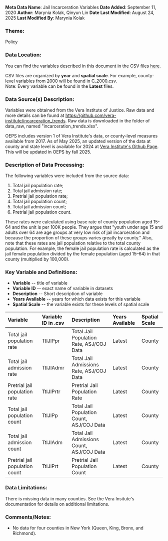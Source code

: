 **Meta Data Name**: Jail Incarceration Variables
**Date Added**: September 11, 2020
**Author**: Marynia Kolak, Qinyun Lin
**Date Last Modified**: August 24, 2025
**Last Modified By**: Marynia Kolak

### Theme: 
Policy  

### Data Location: 
You can find the variables described in this document in the CSV files [here](https://oeps.healthyregions.org/download).  

CSV files are organized by **year** and **spatial scale**. For example, county-level variables from 2000 will be found in C_2000.csv.  
Note: Every variable can be found in the **Latest** files.

### Data Source(s) Description:  
Variables were obtained from the Vera Institute of Justice. Raw data and more details can be found at https://github.com/vera-institute/incarceration_trends. Raw data is downloaded in the folder of data_raw, named "incarceration_trends.xlsx". 

OEPS includes version 1 of Vera Institute's data, or county-level measures available from 2017. As of May 2025, an updated version
of the data at county and state level is available for 2024 at [Vera Institute's Github Page](https://github.com/vera-institute/incarceration-trends). 
This will be updated in OEPS by fall 2025.

### Description of Data Processing: 
The following variables were included from the source data:
1. Total jail population rate;
2. Total jail admission rate;
3. Pretrial jail population rate;
4. Total jail population count;
5. Total jail admission count;
6. Pretrial jail population count. 
 
These rates were calculated using base rate of county population aged 15-64 and the unit is per 100K people. They argue that "youth under age 15 and adults over 64 are age groups at very low risk of jail incarceration and because the proportion of these groups varies greatly by county." Also, note that these rates are jail population relative to the total county population. For example, the female jail population rate is calculated as the jail female population divided by the female population (aged 15–64) in that county (multiplied by 100,000). 

### Key Variable and Definitions:

- **Variable** -- title of variable
- **Variable ID** -- exact name of variable in datasets
- **Description** -- Short description of variable
- **Years Available** -- years for which data exists for this variable
- **Spatial Scale** -- the variable exists for these levels of spatial scale

| Variable | Variable ID in .csv | Description | Years Available | Spatial Scale |
|:---------|:--------------------|:------------|:----------------|:--------------|
| Total jail population rate | TtlJlPpr | Total Jail Population Rate, ASJ/COJ Data | Latest | County |
| Total jail admission rate | TtlJlAdmr | Total Jail Admissions Rate, ASJ/COJ Data | Latest | County |
| Pretrial jail population rate | TtlJlPrtr | Pretrial Jail Population Rate | Latest | County |
| Total jail population count | TtlJlPp | Total Jail Population Count, ASJ/COJ Data | Latest | County |
| Total jail admission count | TtlJlAdm | Total Jail Admissions Count, ASJ/COJ Data | Latest | County |
| Pretrial jail population count | TtlJlPrt | Pretrial Jail Population Count | Latest | County |

### Data Limitations:
There is missing data in many counties. See the Vera Insitute's documentation for details on additional limitations.

### Comments/Notes:
- No data for four counties in New York (Queen, King, Bronx, and Richmond). 
